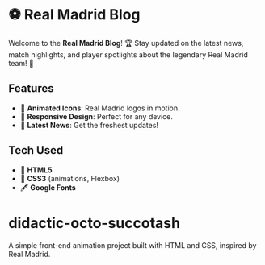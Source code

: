 # ⚽ Real Madrid Blog

Welcome to the **Real Madrid Blog**! 🏆 Stay updated on the latest news, match highlights, and player spotlights about the legendary Real Madrid team! 🌟

## Features

- 🏅 **Animated Icons**: Real Madrid logos in motion.
- 📱 **Responsive Design**: Perfect for any device.
- 📰 **Latest News**: Get the freshest updates!

## Tech Used

- 🔧 **HTML5**
- 🎨 **CSS3** (animations, Flexbox)
- 🖋️ **Google Fonts**
# didactic-octo-succotash
A simple front-end animation project built with HTML and CSS, inspired by Real Madrid. 
